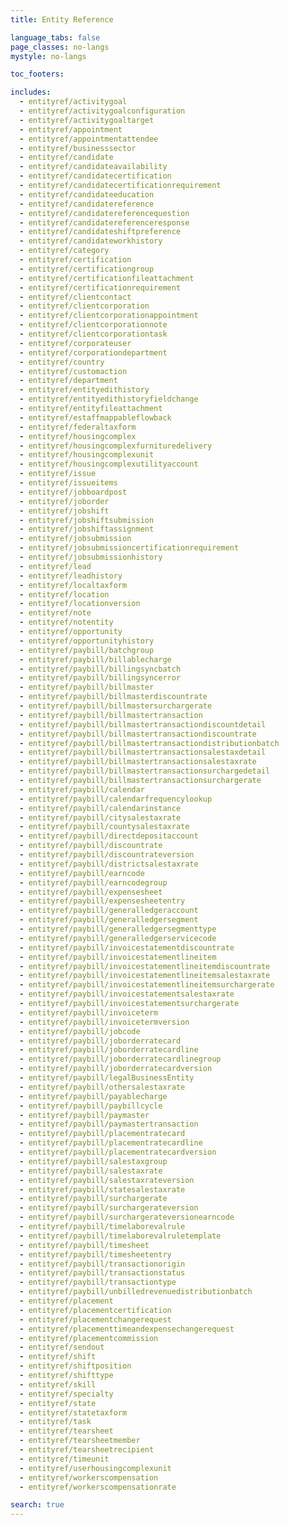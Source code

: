 ```yaml
---
title: Entity Reference

language_tabs: false
page_classes: no-langs
mystyle: no-langs

toc_footers:

includes:
  - entityref/activitygoal
  - entityref/activitygoalconfiguration
  - entityref/activitygoaltarget
  - entityref/appointment
  - entityref/appointmentattendee
  - entityref/businesssector
  - entityref/candidate
  - entityref/candidateavailability
  - entityref/candidatecertification
  - entityref/candidatecertificationrequirement
  - entityref/candidateeducation
  - entityref/candidatereference
  - entityref/candidatereferencequestion
  - entityref/candidatereferenceresponse
  - entityref/candidateshiftpreference
  - entityref/candidateworkhistory
  - entityref/category
  - entityref/certification
  - entityref/certificationgroup
  - entityref/certificationfileattachment
  - entityref/certificationrequirement
  - entityref/clientcontact
  - entityref/clientcorporation
  - entityref/clientcorporationappointment
  - entityref/clientcorporationnote
  - entityref/clientcorporationtask
  - entityref/corporateuser
  - entityref/corporationdepartment
  - entityref/country
  - entityref/customaction
  - entityref/department
  - entityref/entityedithistory
  - entityref/entityedithistoryfieldchange
  - entityref/entityfileattachment
  - entityref/estaffmappableflowback
  - entityref/federaltaxform  
  - entityref/housingcomplex
  - entityref/housingcomplexfurnituredelivery
  - entityref/housingcomplexunit
  - entityref/housingcomplexutilityaccount
  - entityref/issue
  - entityref/issueitems
  - entityref/jobboardpost
  - entityref/joborder
  - entityref/jobshift
  - entityref/jobshiftsubmission
  - entityref/jobshiftassignment
  - entityref/jobsubmission
  - entityref/jobsubmissioncertificationrequirement
  - entityref/jobsubmissionhistory
  - entityref/lead
  - entityref/leadhistory
  - entityref/localtaxform
  - entityref/location
  - entityref/locationversion
  - entityref/note
  - entityref/notentity
  - entityref/opportunity
  - entityref/opportunityhistory
  - entityref/paybill/batchgroup
  - entityref/paybill/billablecharge
  - entityref/paybill/billingsyncbatch
  - entityref/paybill/billingsyncerror
  - entityref/paybill/billmaster
  - entityref/paybill/billmasterdiscountrate
  - entityref/paybill/billmastersurchargerate
  - entityref/paybill/billmastertransaction
  - entityref/paybill/billmastertransactiondiscountdetail
  - entityref/paybill/billmastertransactiondiscountrate
  - entityref/paybill/billmastertransactiondistributionbatch
  - entityref/paybill/billmastertransactionsalestaxdetail
  - entityref/paybill/billmastertransactionsalestaxrate
  - entityref/paybill/billmastertransactionsurchargedetail
  - entityref/paybill/billmastertransactionsurchargerate
  - entityref/paybill/calendar
  - entityref/paybill/calendarfrequencylookup
  - entityref/paybill/calendarinstance
  - entityref/paybill/citysalestaxrate
  - entityref/paybill/countysalestaxrate
  - entityref/paybill/directdepositaccount
  - entityref/paybill/discountrate
  - entityref/paybill/discountrateversion
  - entityref/paybill/districtsalestaxrate
  - entityref/paybill/earncode
  - entityref/paybill/earncodegroup
  - entityref/paybill/expensesheet
  - entityref/paybill/expensesheetentry
  - entityref/paybill/generalledgeraccount
  - entityref/paybill/generalledgersegment
  - entityref/paybill/generalledgersegmenttype
  - entityref/paybill/generalledgerservicecode
  - entityref/paybill/invoicestatementdiscountrate
  - entityref/paybill/invoicestatementlineitem
  - entityref/paybill/invoicestatementlineitemdiscountrate
  - entityref/paybill/invoicestatementlineitemsalestaxrate
  - entityref/paybill/invoicestatementlineitemsurchargerate
  - entityref/paybill/invoicestatementsalestaxrate
  - entityref/paybill/invoicestatementsurchargerate
  - entityref/paybill/invoiceterm
  - entityref/paybill/invoicetermversion
  - entityref/paybill/jobcode
  - entityref/paybill/joborderratecard
  - entityref/paybill/joborderratecardline
  - entityref/paybill/joborderratecardlinegroup
  - entityref/paybill/joborderratecardversion
  - entityref/paybill/legalBusinessEntity
  - entityref/paybill/othersalestaxrate
  - entityref/paybill/payablecharge
  - entityref/paybill/paybillcycle
  - entityref/paybill/paymaster
  - entityref/paybill/paymastertransaction
  - entityref/paybill/placementratecard
  - entityref/paybill/placementratecardline
  - entityref/paybill/placementratecardversion
  - entityref/paybill/salestaxgroup
  - entityref/paybill/salestaxrate
  - entityref/paybill/salestaxrateversion
  - entityref/paybill/statesalestaxrate
  - entityref/paybill/surchargerate
  - entityref/paybill/surchargerateversion
  - entityref/paybill/surchargerateversionearncode
  - entityref/paybill/timelaborevalrule
  - entityref/paybill/timelaborevalruletemplate
  - entityref/paybill/timesheet 
  - entityref/paybill/timesheetentry
  - entityref/paybill/transactionorigin
  - entityref/paybill/transactionstatus
  - entityref/paybill/transactiontype
  - entityref/paybill/unbilledrevenuedistributionbatch
  - entityref/placement
  - entityref/placementcertification
  - entityref/placementchangerequest
  - entityref/placementtimeandexpensechangerequest
  - entityref/placementcommission
  - entityref/sendout
  - entityref/shift
  - entityref/shiftposition
  - entityref/shifttype
  - entityref/skill
  - entityref/specialty
  - entityref/state
  - entityref/statetaxform
  - entityref/task
  - entityref/tearsheet
  - entityref/tearsheetmember
  - entityref/tearsheetrecipient
  - entityref/timeunit
  - entityref/userhousingcomplexunit
  - entityref/workerscompensation
  - entityref/workerscompensationrate

search: true
---
```

